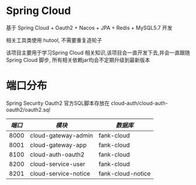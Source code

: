 # Spring Cloud

基于 Spring Cloud + Oauth2 + Nacos + JPA + Redis + MySQL5.7 开发

相关工具类使用 hutool, 不需要重复造轮子

该项目主要用于学习Spring Cloud 相关知识,该项目会一直开发下去,并会一直跟随Spring Cloud 脚步, 所有相关依赖jar均会不定期升级到最新版本

# 端口分布

Spring Security Oauth2 官方SQL脚本存放在 cloud-auth/cloud-auth-oauth2/oauth2.sql

|*端口*|*模块*|*数据库*|
|---|---|---|
|8000|cloud-gateway-admin|fank-cloud|
|8001|cloud-gateway-app|fank-cloud|
|8100|cloud-auth-oauth2|fank-cloud|
|8200|cloud-service-user|fank-cloud|
|8201|cloud-service-notice|fank-cloud-notice|

